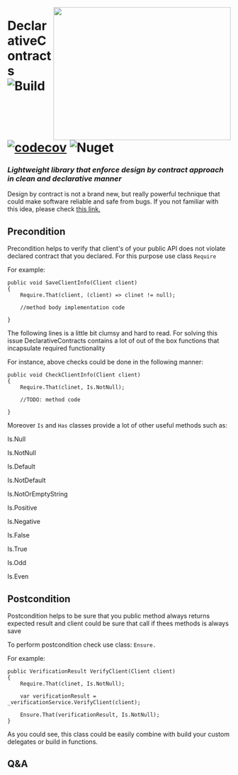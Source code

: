 <p align="center">
  <img style="float: right;" src="https://www.clipartkey.com/mpngs/m/20-203198_handshake-clipart-hand-shake-clip-art-png.png" width=400px; height=300px>
</p>

# DeclarativeContracts    ![Build](https://github.com/ArturLavrov/DeclarativeContracts/workflows/Build/badge.svg?branch=master) [![codecov](https://codecov.io/gh/ArturLavrov/DeclarativeContracts/branch/master/graph/badge.svg?token=LD45D8GXZB)](https://codecov.io/gh/ArturLavrov/DeclarativeContracts) ![Nuget](https://img.shields.io/nuget/vpre/DeclarativeContracts?style=plastic)


<b><i><h3>Lightweight library that enforce design by contract approach in clean and declarative manner</h3></i></b>


Design by contract is not a brand new, but really powerful technique that could make software reliable and safe from bugs. If you not familiar with this idea, please check [this link.](https://www.eiffel.org/doc/solutions/Design_by_Contract_and_Assertions)

## Precondition
Precondition helps to verify that client's of your public API does not violate declared  contract that you declared.
For this purpose use class `Require`

For example:

    public void SaveClientInfo(Client client)
    {
        Require.That(client, (client) => clinet != null);

        //method body implementation code

    }
The following lines is a little bit clumsy and hard to read. For solving this issue DeclarativeContracts contains a lot of out of the box functions that incapsulate required functionality

For instance, above checks could be done in the following manner:

    public void CheckClientInfo(Client client)
    {
        Require.That(clinet, Is.NotNull);

        //TODO: method code

    }
Moreover `Is` and `Has` classes provide a lot of other useful methods such as: 

Is.Null

Is.NotNull

Is.Default

Is.NotDefault

Is.NotOrEmptyString

Is.Positive

Is.Negative

Is.False

Is.True

Is.Odd

Is.Even

## Postcondition

Postcondition helps to be sure that you public method always returns expected result and client could be sure that call if thees methods is always save 

To perform postcondition check use class: `Ensure.`

 For example:

    public VerificationResult VerifyClient(Client client)
    {
        Require.That(clinet, Is.NotNull);

        var verificationResult = _verificationService.VerifyClient(client);

        Ensure.That(verificationResult, Is.NotNull);
    }


As you could see, this class could be easily combine with build your custom delegates or build in functions.


## Q&A
